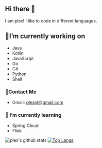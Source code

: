 ## Hi there 👋

I am plex!  I like to code in different languages. 

## 🔭I’m currently working on

- Java
- Kotlin
- JavaScript
- Go
- C#
- Python
- Shell

### 💬Contact Me

- Gmail: plexpt@gmail.com

### 🌱 I’m currently learning

- Spring Cloud
- Flink

![plex's github stats](https://github-readme-stats.vercel.app/api?username=plexpt&show_icons=true&count_private=true&theme=vue-dark)
[![Top Langs](https://github-readme-stats.vercel.app/api/top-langs/?username=plexpt&theme=vue-dark)](https://github.com/plexpt)
